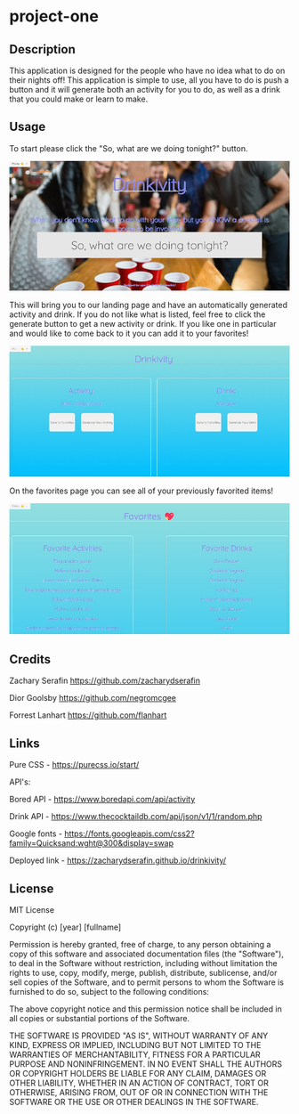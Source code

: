 # project-one

## Description

This application is designed for the people who have no idea what to do on their nights off! This application is simple to use, 
all you have to do is push a button and it will generate both an activity for you to do, as well as a drink that you could make 
or learn to make. 

## Usage

To start please click the "So, what are we doing tonight?" button. 

![homepage](./css/images/Homepagescreenshot.jpg)

This will bring you to our landing page and have an automatically generated activity and drink. If you do not like what is listed, 
feel free to click the generate button to get a new activity or drink. If you like one in particular and would like to come back to
 it you can add it to your favorites!

![landingpage](./css/images/landingpagescreenshot.jpg)

On the favorites page you can see all of your previously favorited items!

![favoritespage](./css/images/favoritepagescreenshot.jpg)



## Credits

Zachary Serafin https://github.com/zacharydserafin

Dior Goolsby https://github.com/negromcgee

Forrest Lanhart https://github.com/flanhart

## Links

Pure CSS - https://purecss.io/start/

API's:

Bored API - https://www.boredapi.com/api/activity

Drink API - https://www.thecocktaildb.com/api/json/v1/1/random.php

Google fonts - https://fonts.googleapis.com/css2?family=Quicksand:wght@300&display=swap

Deployed link - https://zacharydserafin.github.io/drinkivity/

## License

MIT License

Copyright (c) [year] [fullname]

Permission is hereby granted, free of charge, to any person obtaining a copy
of this software and associated documentation files (the "Software"), to deal
in the Software without restriction, including without limitation the rights
to use, copy, modify, merge, publish, distribute, sublicense, and/or sell
copies of the Software, and to permit persons to whom the Software is
furnished to do so, subject to the following conditions:

The above copyright notice and this permission notice shall be included in all
copies or substantial portions of the Software.

THE SOFTWARE IS PROVIDED "AS IS", WITHOUT WARRANTY OF ANY KIND, EXPRESS OR
IMPLIED, INCLUDING BUT NOT LIMITED TO THE WARRANTIES OF MERCHANTABILITY,
FITNESS FOR A PARTICULAR PURPOSE AND NONINFRINGEMENT. IN NO EVENT SHALL THE
AUTHORS OR COPYRIGHT HOLDERS BE LIABLE FOR ANY CLAIM, DAMAGES OR OTHER
LIABILITY, WHETHER IN AN ACTION OF CONTRACT, TORT OR OTHERWISE, ARISING FROM,
OUT OF OR IN CONNECTION WITH THE SOFTWARE OR THE USE OR OTHER DEALINGS IN THE
SOFTWARE.



